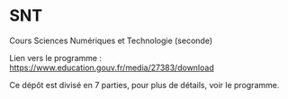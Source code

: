# SNT

Cours Sciences Numériques et Technologie (seconde)

Lien vers le programme : https://www.education.gouv.fr/media/27383/download

Ce dépôt est divisé en 7 parties, pour plus de détails, voir le programme.
